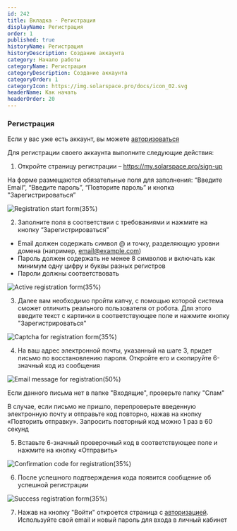 ```yaml
---
id: 242
title: Вкладка - Регистрация
displayName: Регистрация
order: 1
published: true
historyName: Регистрация
historyDescription: Создание аккаунта
category: Начало работы
categoryName: Регистрация
categoryDescription: Создание аккаунта
categoryOrder: 1
categoryIcon: https://img.solarspace.pro/docs/icon_02.svg
headerName: Как начать
headerOrder: 20
---
```


### Регистрация
Если у вас уже есть аккаунт, вы можете [авторизоваться]([204])

Для регистрации своего аккаунта выполните следующие действия:

1. Откройте страницу регистрации – https://my.solarspace.pro/sign-up

На форме размещаются обязательные поля для заполнения: “Введите Email”, “Введите пароль”, “Повторите пароль” и кнопка "Зарегистрироваться”

![Registration start form(35%)](https://img.solarspace.pro/docs/registration-start-form.jpg "Стартовая форма регистрации")

2. Заполните поля в соответствии с требованиями и нажмите на кнопку “Зарегистрироваться”

- Email должен содержать символ @ и точку, разделяющую уровни домена (например, email@example.com)
- Пароль должен содержать не менее 8 символов и включать как минимум одну цифру и буквы разных регистров
- Пароли должны соответствовать

![Active registration form(35%)](https://img.solarspace.pro/docs/active-registration-form.jpg "Активная форма регистрации")

3. Далее вам необходимо пройти капчу, с помощью которой система cможет отличить реального пользователя от робота. Для этого введите текст с картинки в соответствующее поле и нажмите кнопку "Зарегистрироваться"

![Captcha for registration form(35%)](https://img.solarspace.pro/docs/captcha-for-registration-form.jpg "Капча для формы регистрации")

4. На ваш адрес электронной почты, указанный на шаге 3, придет письмо по восстановлению пароля. Откройте его и скопируйте 6-значный код из сообщения

![Email message for registration(50%)](https://img.solarspace.pro/docs/email-message-for-registration.jpg "Сообщение на почте для регистрации")

Если данного письма нет в папке "Входящие", проверьте папку "Спам" 

В случае, если письмо не пришло, перепроверьте введенную электронную почту и отправьте код повторно, нажав на кнопку «Повторить отправку». Запросить повторный код можно 1 раз в 60 секунд

5. Вставьте 6-значный проверочный код в соответствующее поле и нажмите на кнопку «Отправить»

![Confirmation code for registration(35%)](https://img.solarspace.pro/docs/confirmation-code-for-registration.jpg "Код подтверждения для регистрации")

6. После успешного подтверждения кода появится сообщение об успешной регистрации

![Success registration form(35%)](https://img.solarspace.pro/docs/success-registration-form.jpg "Успешная форма регистрации")

7. Нажав на кнопку "Войти" откроется страница с [авторизацией]([204]). Используйте свой email и новый пароль для входа в личный кабинет
